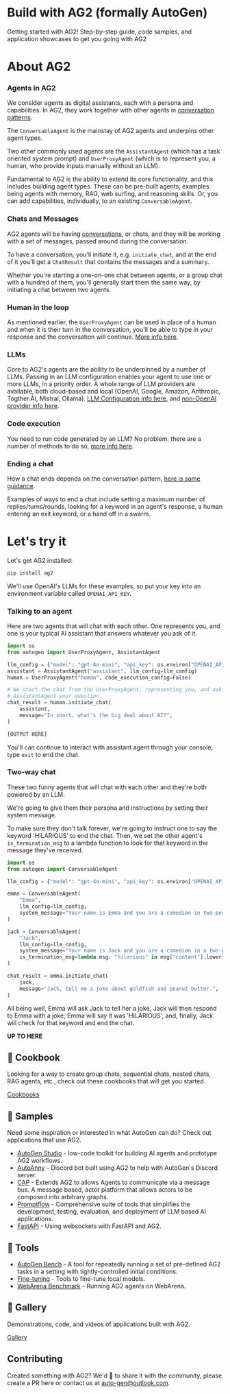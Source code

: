 # Build with AG2 (formally AutoGen)
Getting started with AG2! Step-by-step guide, code samples, and application showcases to get you going with AG2

# About AG2

### Agents in AG2
We consider agents as digital assistants, each with a persona and capabilities. In AG2, they work together with other agents in [conversation patterns](https://ag2ai.github.io/ag2/docs/tutorial/conversation-patterns).

The `ConversableAgent` is the mainstay of AG2 agents and underpins other agent types.

Two other commonly used agents are the `AssistantAgent` (which has a task oriented system prompt) and `UserProxyAgent` (which is to represent you, a human, who provide inputs manually without an LLM).

Fundamental to AG2 is the ability to extend its core functionality, and this includes building agent types. These can be pre-built agents, examples being agents with memory, RAG, web surfing, and reasoning skills. Or, you can add capabilities, individually, to an existing `ConversableAgent`.

### Chats and Messages
AG2 agents will be having [conversations](https://ag2ai.github.io/ag2/docs/tutorial/conversation-patterns), or chats, and they will be working with a set of messages, passed around during the conversation.

To have a conversation, you'll initiate it, e.g. `initiate_chat`, and at the end of it you'll get a `ChatResult` that contains the messages and a summary.

Whether you're starting a one-on-one chat between agents, or a group chat with a hundred of them, you'll generally start them the same way, by initiating a chat between two agents.

### Human in the loop
As mentioned earlier, the `UserProxyAgent` can be used in place of a human and when it is their turn in the conversation, you'll be able to type in your response and the conversation will continue. [More info here](https://ag2ai.github.io/ag2/docs/tutorial/human-in-the-loop).

### LLMs
Core to AG2's agents are the ability to be underpinned by a number of LLMs. Passing in an LLM configuration enables your agent to use one or more LLMs, in a priority order. A whole range of LLM providers are available, both cloud-based and local (OpenAI, Google, Amazon, Anthropic, Togther.AI, Mistral, Ollama). [LLM Configuration info here](https://ag2ai.github.io/ag2/docs/topics/llm_configuration), and [non-OpenAI provider info here](https://ag2ai.github.io/ag2/docs/topics/non-openai-models/about-using-nonopenai-models).

### Code execution
You need to run code generated by an LLM? No problem, there are a number of methods to do so, [more info here](https://ag2ai.github.io/ag2/docs/tutorial/code-executors).

### Ending a chat
How a chat ends depends on the conversation pattern, [here is some guidance](https://ag2ai.github.io/ag2/docs/tutorial/chat-termination).

Examples of ways to end a chat include setting a maximum number of replies/turns/rounds, looking for a keyword in an agent's response, a human entering an exit keyword, or a hand off in a swarm.


# Let's try it

Let's get AG2 installed:
```bash
pip install ag2
```
We'll use OpenAI's LLMs for these examples, so put your key into an environment variable called `OPENAI_API_KEY`.
### Talking to an agent
Here are two agents that will chat with each other. One represents you, and one is your typical AI assistant that answers whatever you ask of it.

```python
import os
from autogen import UserProxyAgent, AssistantAgent

llm_config = {"model": "gpt-4o-mini", "api_key": os.environ["OPENAI_API_KEY"]}
assistant = AssistantAgent("assistant", llm_config=llm_config)
human = UserProxyAgent("human", code_execution_config=False)

# We start the chat from the UserProxyAgent, representing you, and ask the
# AssistantAgent your question.
chat_result = human.initiate_chat(
    assistant,
    message="In short, what's the big deal about AI?",
)
```
```bash
[OUTPUT HERE]
```
You'll can continue to interact with assistant agent through your console, type `exit` to end the chat.

### Two-way chat
These two funny agents that will chat with each other and they're both powered by an LLM.

We're going to give them their persona and instructions by setting their system message.

To make sure they don't talk forever, we're going to instruct one to say the keyword 'HILARIOUS' to end the chat. Then, we set the other agent's `is_termination_msg` to a lambda function to look for that keyword in the message they've received.

```python
import os
from autogen import ConversableAgent

llm_config = {"model": "gpt-4o-mini", "api_key": os.environ["OPENAI_API_KEY"]}

emma = ConversableAgent(
    "Emma",
    llm_config=llm_config,
    system_message="Your name is Emma and you are a comedian in two-person comedy show. Say the word HILARIOUS once you've heard a joke from Jack.",
)

jack = ConversableAgent(
    "Jack",
    llm_config=llm_config,
    system_message="Your name is Jack and you are a comedian in a two-person comedy show.",
    is_termination_msg=lambda msg: "hilarious" in msg["content"].lower(), # Ends the chat if it exists
)

chat_result = emma.initiate_chat(
    jack,
    message="Jack, tell me a joke about goldfish and peanut butter.",
)
```
All being well, Emma will ask Jack to tell her a joke, Jack will then respond to Emma with a joke, Emma will say it was 'HILARIOUS', and, finally, Jack will check for that keyword and end the chat.

**UP TO HERE**


## :notebook_with_decorative_cover: Cookbook
Looking for a way to create group chats, sequential chats, nested chats, RAG agents, etc., check out these cookbooks that will get you started.

[Cookbooks](https://ag2ai.github.io/ag2/docs/notebooks)

## :stars: Samples
Need some inspiration or interested in what AutoGen can do? Check out applications that use AG2.

- [AutoGen Studio](samples/apps/autogen-studio/) - low-code toolkit for building AI agents and prototype AG2 workflows.
- [AutoAnny](samples/apps/auto-anny/) - Discord bot built using AG2 to help with AutoGen's Discord server.
- [CAP](samples/apps/cap/) - Extends AG2 to allows Agents to communicate via a message bus. A message based, actor platform that allows actors to be composed into arbitrary graphs.
- [Promptflow](samples/apps/promptflow-autogen/) - Comprehensive suite of tools that simplifies the development, testing, evaluation, and deployment of LLM based AI applications.
- [FastAPI](samples/apps/websockets/) - Using websockets with FastAPI and AG2.

## :wrench: Tools
- [AutoGen Bench](samples/tools/autogenbench/) - A tool for repeatedly running a set of pre-defined AG2 tasks in a setting with tightly-controlled initial conditions.
- [Fine-tuning](samples/tools/finetuning/) - Tools to fine-tune local models.
- [WebArena Benchmark](samples/tools/webarena/) - Running AG2 agents on WebArena.

## :city_sunset: Gallery
Demonstrations, code, and videos of applications built with AG2.

[Gallery](https://ag2ai.github.io/ag2/docs/Gallery)

## Contributing
Created something with AG2? We'd 💙 to share it with the community, please create a PR here or contact us at auto-gen@outlook.com.
